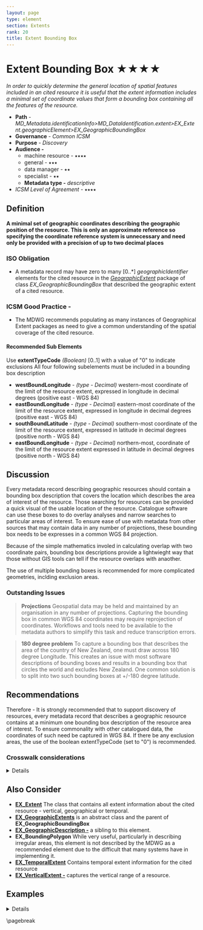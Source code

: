 ```yaml
---
layout: page
type: element
section: Extents
rank: 20
title: Extent Bounding Box
---
```

# Extent Bounding Box ★★★★
*In order to quickly determine the general location of spatial features included in an cited resource it is useful that the extent information includes a minimal set of coordinate values that form a bounding box containing all the features of the resource.*

- **Path** - *MD_Metadata.identificationInfo>MD_DataIdentification.extent>EX_Extent.geographicElement>EX_GeographicBoundingBox*
- **Governance** - *Common ICSM*
- **Purpose** - *Discovery*
- **Audience -**
  - machine resource - ⭑⭑⭑⭑
  - general - ⭑⭑⭑
  - data manager - ⭑⭑
  - specialist - ⭑⭑ 
  - **Metadata type -** *descriptive*
- *ICSM Level of Agreement* - ⭑⭑⭑⭑

## Definition
**A minimal set of geographic coordinates describing the geographic position of the resource. This is only an approximate reference so specifying the coordinate reference system is unnecessary and need only be provided with a precision of up to two decimal places** 

### ISO Obligation

- A metadata record may have zero to many  [0..\*] *geographicIdentifier* elements for the cited resource in the  *[GeographicExtent](./GeographicExtent)* package of class *EX_GeographicBoundingBox* that described the geographic extent of a cited resource.

### ICSM Good Practice -

- The MDWG recommends populating as many instances of Geographical Extent packages as need to give a common understanding of the spatial coverage of the cited resource.

#### Recommended Sub Elements

Use **extentTypeCode** *(Boolean)* [0..1] with a value of "0" to indicate exclusions
All four following subelements must be included in a bounding box description

* **westBoundLongitude** - *(type - Decimal)* western-most coordinate of the limit of the resource extent, expressed in longitude in decimal degrees (positive east - WGS 84)
* **eastBoundLongitude** - *(type - Decimal)*  eastern-most coordinate of the limit of the resource extent, expressed in longitude in decimal degrees (positive east - WGS 84)
* **southBoundLatitude** - *(type - Decimal)* southern-most coordinate of the limit of the resource extent, expressed in latitude in decimal degrees (positive north - WGS 84)
* **eastBoundLongitude** - *(type - Decimal)* northern-most, coordinate of the limit of the resource extent expressed in latitude in decimal degrees (positive north - WGS 84)

## Discussion

Every metadata record describing geographic resources should contain a bounding box description that covers the location which describes the area of interest of the resource. Those searching for resources can be provided a quick visual of the usable location of the resource. Catalogue software can use these boxes to do overlay analyses and narrow searches to particular areas of interest. To ensure ease of use with metadata from other sources that may contain data in any number of projections, these bounding box needs to be expresses in a common WGS 84 projection. 

Because of the simple mathematics involed in calculating overlap with two coordinate pairs, bounding box descriptions provide a lightwieght way that those without GIS tools can tell if the resource overlaps with anaother.

The use of multiple bounding boxes is recommended for more complicated geometries, inclding exclusion areas.

### Outstanding Issues

> **Projections**
Geospatial data may be held and maintained by an organisation in any number of projections. Capturing the bounding box in common WGS 84 coordinates may require reprojection of coordinates. Workflows and tools need to be available to the metadata authors to simplify this task and reduce transcription errors.

> **180 degree problem**
To capture a bounding box that describes the area of the country of New Zealand, one must draw across 180 degree Longitude. This creates an issue with most software descriptions of bounding boxes and results in a bounding box that circles the world and excludes New Zealand. One common solution is to split into two such bounding boxes at +/-180 degree latitude.

## Recommendations

Therefore - It is strongly recommended that to support discovery of resources, every metadata record that describes a geographic resource contains at a minimum one bounding box description of the resource area of interest. To ensure commonality with other catalogued data, the coordinates of such need be captured in WGS 84.  If there be any exclusion areas, the use of the boolean extentTypeCode (set to "0") is recommended.

### Crosswalk considerations

<details>

#### Dublin core / CKAN / data.gov.au

Maps to `geospatial coverage`

#### DCAT 

Maps to `dct.spatial`

#### RIF-CS

Maps to the aggregate element `Coverage/Spatial`

</details>

## Also Consider

- **[EX_Extent](./ResourceExtent)** The class that contains all extent information about the cited resource - vertical, geographical or temporal.
- **[EX_GeographicExtents](./GeographicExtent)** is an abstract class and the parent of **EX_GeographicBoundingBox**
- **[EX_GeographicDescription -](./ExtentGeographicDescription)**  a sibling to this element.
- **EX_BoundingPolygon**  While very useful, particularly in describing irregular areas, this element is not described by the MDWG as a recommended element due to the difficult that many systems have in implementing it.
- **[EX_TemporalExtent](./TemporalExtents)** Contains temporal extent information for the cited resource
- **[EX_VerticalExtent -](./VerticalExtent)**  captures the vertical range of a resource.

## Examples

<details>

### XML
```
<mdb:MD_Metadata>
....
     <mdb:identificationInfo>
        <mri:MD_DataIdentification>
         ....
             <gex:EX_Extent>
               <gex:geographicElement>
                  <gex:EX_GeographicBoundingBox>
                     <gex:westBoundLongitude>
                        <gco:Decimal>110.70922852</gco:Decimal>
                     </gex:westBoundLongitude>
                     <gex:eastBoundLongitude>
                        <gco:Decimal>157.79663086</gco:Decimal>
                     </gex:eastBoundLongitude>
                     <gex:southBoundLatitude>
                        <gco:Decimal>-39.32048764</gco:Decimal>
                     </gex:southBoundLatitude>
                     <gex:northBoundLatitude>
                        <gco:Decimal>-10.68489957</gco:Decimal>
                     </gex:northBoundLatitude>
                  </gex:EX_GeographicBoundingBox>
               </gex:geographicElement>
             </gex:EX_Extent>
           ....
        </mri:MD_DataIdentification>
     </mdb:identificationInfo>
   ....
</mdb:MD_Metadata>
```

### UML diagrams
Recommended elements highlighted in Yellow

![EXBoundBox](../images/ExtentBoundingBoxUML.png)

</details>

\pagebreak
